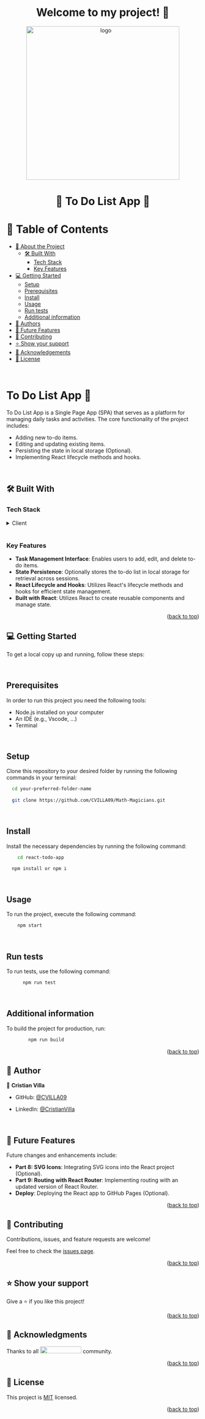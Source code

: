 <a name="readme-top"></a>
<div align="center">
  <h1><b> Welcome to my project! 👋<br/></b></h1>

</div>
<div align="center">
  <img src="https://media3.giphy.com/media/dWOKEQ5ewh94RJLemj/giphy.gif" alt="logo" width="400" height="auto" />

</div>

<div align="center">
  
<h1 align="center">📝 To Do List App 📝</h1>
</div>



<!-- TABLE OF CONTENTS -->

# 📗 Table of Contents

- [📖 About the Project](#about-project)
  - [🛠 Built With](#built-with)
    - [Tech Stack](#tech-stack)
    - [Key Features](#key-features)
- [💻 Getting Started](#getting-started)
  - [Setup](#setup)
  - [Prerequisites](#prerequisites)
  - [Install](#install)
  - [Usage](#usage)
  - [Run tests](#run-tests)
  - [Additional information](#additional-information)
- [👥 Authors](#authors)
- [🔭 Future Features](#future-features)
- [🤝 Contributing](#contributing)
- [⭐️ Show your support](#support)
- [🙏 Acknowledgements](#acknowledgements)
- [📝 License](#license)

<br/>

<!-- PROJECT DESCRIPTION -->

# To Do List App 📝 <a name="about-project"></a>

To Do List App is a Single Page App (SPA) that serves as a platform for managing daily tasks and activities. 
The core functionality of the project includes:

- Adding new to-do items.
- Editing and updating existing items.
- Persisting the state in local storage (Optional).
- Implementing React lifecycle methods and hooks.

<br/>

## 🛠 Built With <a name="built-with"></a>

### Tech Stack <a name="tech-stack"></a>

<details>
  <summary>Client</summary>
  <ul>
    <li><a href="https://www.w3.org/TR/2011/WD-html5-20110405/">HTML5</a></li>
    <li><a href="https://www.w3.org/Style/CSS/specs.en.html">CSS</a></li>
    <li><a href="https://www.ecma-international.org/publications-and-standards/standards/ecma-262/">JavaScript</a></li>
    <li><a href="https://reactjs.org/">React</a></li>
    <li><a href="https://nodejs.org/en/">Node.js</a></li>
  </ul>
</details>

<br/>

<!-- Features -->

### Key Features <a name="key-features"></a>

- **Task Management Interface**: Enables users to add, edit, and delete to-do items.
- **State Persistence**: Optionally stores the to-do list in local storage for retrieval across sessions.
- **React Lifecycle and Hooks**: Utilizes React's lifecycle methods and hooks for efficient state management.
- **Built with React**: Utilizes React to create reusable components and manage state.

<p align="right">(<a href="#readme-top">back to top</a>)</p>

<!-- GETTING STARTED -->

## 💻 Getting Started <a name="getting-started"></a>

To get a local copy up and running, follow these steps:

<br/>

## Prerequisites

In order to run this project you need the following tools:
- Node.js installed on your computer
- An IDE (e.g., Vscode, ...)
- Terminal
<br/>

## Setup

Clone this repository to your desired folder by running the following commands in your terminal:

```sh
  cd your-preferred-folder-name
  
  git clone https://github.com/CVILLA09/Math-Magicians.git
```
<br/>

## Install

Install the necessary dependencies by running the following command:

```sh
    cd react-todo-app

  npm install or npm i
```
<br/>

## Usage

To run the project, execute the following command:

```sh
    npm start

```
<br/>

## Run tests

To run tests, use the following command:

```sh
      npm run test

```
<br/>

## Additional information

To build the project for production, run:

```sh
        npm run build

```

<p align="right">(<a href="#readme-top">back to top</a>)</p>

<!-- AUTHORS -->

## 👥 Author <a name="authors"></a>



👤 **Cristian Villa**


- GitHub: [@CVILLA09](https://github.com/CVILLA09)

- LinkedIn: [@CristianVilla](https://www.linkedin.com/in/cristian-villa-5b518127b/)



<br/>

<!-- FUTURE FEATURES -->

## 🔭 Future Features <a name="future-features"></a>

Future changes and enhancements include:

- **Part 8: SVG Icons**: Integrating SVG icons into the React project (Optional).
- **Part 9: Routing with React Router**: Implementing routing with an updated version of React Router.
- **Deploy**: Deploying the React app to GitHub Pages (Optional).

<p align="right">(<a href="#readme-top">back to top</a>)</p>

<!-- CONTRIBUTING -->

## 🤝 Contributing <a name="contributing"></a>

Contributions, issues, and feature requests are welcome!

Feel free to check the [issues page](https://github.com/CVILLA09/Math-Magicians/issues/new/choose).

<p align="right">(<a href="#readme-top">back to top</a>)</p>

<!-- SUPPORT -->

## ⭐️ Show your support <a name="support"></a>


Give a ⭐️ if you like this project!

<p align="right">(<a href="#readme-top">back to top</a>)</p>

<!-- ACKNOWLEDGEMENTS -->

## 🙏 Acknowledgments <a name="acknowledgements"></a>


Thanks to all <img src="https://assets-global.website-files.com/5dbb30f00775d4c32191a4df/61b33c641028e40f097ca160_microverse-nav-logo-170.png" width="108" height="18"> community.


<p align="right">(<a href="#readme-top">back to top</a>)</p>

<!-- FAQ (optional) 

## ❓ FAQ (OPTIONAL) <a name="faq"></a>

> Add at least 2 questions new developers would ask when they decide to use your project.

- **[Question_1]**

  - [Answer_1]

- **[Question_2]**

  - [Answer_2]

<p align="right">(<a href="#readme-top">back to top</a>)</p>

-->

<!-- LICENSE -->

## 📝 License <a name="license"></a>

This project is [MIT](./LICENSE) licensed.


<p align="right">(<a href="#readme-top">back to top</a>)</p>
